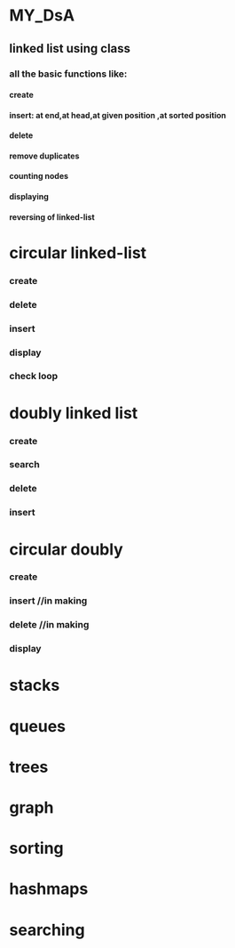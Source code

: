 # MY_DsA
## linked list using class 
### all the basic functions like:
#### create
#### insert: at end,at head,at given position ,at sorted position
#### delete
#### remove duplicates
#### counting nodes
#### displaying
#### reversing of linked-list
# circular linked-list
### create
### delete
### insert
### display
### check loop
# doubly linked list
### create
### search
### delete
### insert
# circular doubly
### create
### insert //in making
### delete //in making
### display
# stacks
# queues
# trees
# graph
# sorting
# hashmaps
# searching

